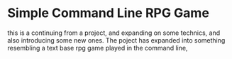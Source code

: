 # Simple Command Line RPG Game

this is a continuing from a project, and expanding on some technics, and also introducing some new ones. The poject has expanded into something resembling a text base rpg game played in the command line,
